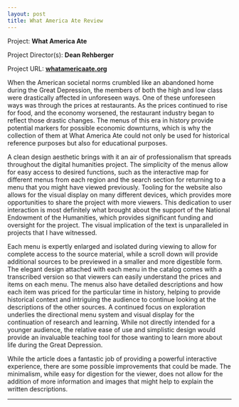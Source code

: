 ```yaml
---
layout: post
title: What America Ate Review
---
```


Project: **What America Ate** 

Project Director(s): **Dean Rehberger**

Project URL:
**[whatamericaate.org](https://whatamericaate.org/)**

   When the American societal norms crumbled like an abandoned home during the Great Depression, the members of both the high and low class were drastically affected in unforeseen ways. One of these unforeseen ways was through the prices at restaurants. As the prices continued to rise for food, and the economy worsened, the restaurant industry began to reflect those drastic changes. The menus of this era in history provide potential markers for possible economic downturns, which is why the collection of them at What America Ate could not only be used for historical reference purposes but also for educational purposes. 

  A clean design aesthetic brings with it an air of professionalism that spreads throughout the digital humanities project. The simplicity of the menus allow for easy access to desired functions, such as the interactive map for different menus from each region and the search section for returning to a menu that you might have viewed previously. Tooling for the website also allows for the visual display on many different devices, which provides more opportunities to share the project with more viewers. This dedication to user interaction is most definitely what brought about the support of the National Endowment of the Humanities, which provides significant funding and oversight for the project. The visual implication of the text is unparalleled in projects that I have witnessed. 

  Each menu is expertly enlarged and isolated during viewing to allow for complete access to the source material, while a scroll down will provide additional sources to be previewed in a smaller and more digestible form. The elegant design attached with each menu in the catalog comes with a transcribed version so that viewers can easily understand the prices and items on each menu. The menus also have detailed descriptions and how each item was priced for the particular time in history, helping to provide historical context and intriguing the audience to continue looking at the descriptions of the other sources. A continued focus on exploration underlies the directional menu system and visual display for the continuation of research and learning. While not directly intended for a younger audience, the relative ease of use and simplistic design would provide an invaluable teaching tool for those wanting to learn more about life during the Great Depression. 

  While the article does a fantastic job of providing a powerful interactive experience, there are some possible improvements that could be made. The minimalism, while easy for digestion for the viewer, does not allow for the addition of more information and images that might help to explain the written descriptions.  

---
